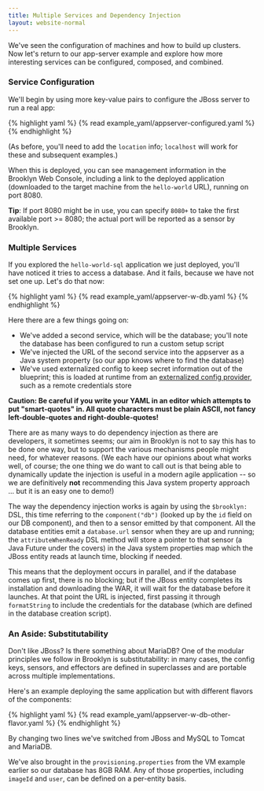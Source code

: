 ```yaml
---
title: Multiple Services and Dependency Injection
layout: website-normal
---
```


We've seen the configuration of machines and how to build up clusters.
Now let's return to our app-server example and explore how more interesting
services can be configured, composed, and combined.


### Service Configuration

We'll begin by using more key-value pairs to configure the JBoss server to run a real app:

{% highlight yaml %}
{% read example_yaml/appserver-configured.yaml %}
{% endhighlight %}

(As before, you'll need to add the `location` info; `localhost` will work for these and subsequent examples.)

When this is deployed, you can see management information in the Brooklyn Web Console,
including a link to the deployed application (downloaded to the target machine from the `hello-world` URL),
running on port 8080.

**Tip**:  If port 8080 might be in use, you can specify `8080+` to take the first available port >= 8080;
the actual port will be reported as a sensor by Brooklyn.


### Multiple Services

If you explored the `hello-world-sql` application we just deployed, 
you'll have noticed it tries to access a database.
And it fails, because we have not set one up.  Let's do that now:

{% highlight yaml %}
{% read example_yaml/appserver-w-db.yaml %}
{% endhighlight %}

Here there are a few things going on:

* We've added a second service, which will be the database;
  you'll note the database has been configured to run a custom setup script
* We've injected the URL of the second service into the appserver as a Java system property
  (so our app knows where to find the database)
* We've used externalized config to keep secret information out of the blueprint;
  this is loaded at runtime from an [externalized config provider](../ops/externalized-config.html),
  such as a remote credentials store
 
**Caution: Be careful if you write your YAML in an editor which attempts to put "smart-quotes" in.
All quote characters must be plain ASCII, not fancy left-double-quotes and right-double-quotes!**

There are as many ways to do dependency injection as there are developers,
it sometimes seems; our aim in Brooklyn is not to say this has to be done one way,
but to support the various mechanisms people might need, for whatever reasons.
(We each have our opinions about what works well, of course;
the one thing we do want to call out is that being able to dynamically update
the injection is useful in a modern agile application -- so we are definitively **not**
recommending this Java system property approach ... but it is an easy one to demo!)

The way the dependency injection works is again by using the `$brooklyn:` DSL,
this time referring to the `component("db")` (looked up by the `id` field on our DB component),
and then to a sensor emitted by that component.
All the database entities emit a `database.url` sensor when they are up and running;
the `attributeWhenReady` DSL method will store a pointer to that sensor (a Java Future under the covers)
in the Java system properties map which the JBoss entity reads at launch time, blocking if needed.

This means that the deployment occurs in parallel, and if the database comes up first,
there is no blocking; but if the JBoss entity completes its installation and 
downloading the WAR, it will wait for the database before it launches.
At that point the URL is injected, first passing it through `formatString`
to include the credentials for the database (which are defined in the database creation script).


### An Aside: Substitutability

Don't like JBoss?  Is there something about MariaDB?
One of the modular principles we follow in Brooklyn is substitutability:
in many cases, the config keys, sensors, and effectors are defined
in superclasses and are portable across multiple implementations.

Here's an example deploying the same application but with different flavors of the components:

{% highlight yaml %}
{% read example_yaml/appserver-w-db-other-flavor.yaml %}
{% endhighlight %}

By changing two lines we've switched from JBoss and MySQL to Tomcat and MariaDB.

We've also brought in the `provisioning.properties` from the VM example earlier
so our database has 8GB RAM.
Any of those properties, including `imageId` and `user`, can be defined on a per-entity basis.
